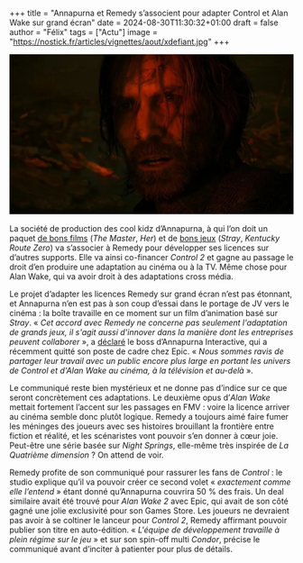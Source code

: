 +++
title = "Annapurna et Remedy s’associent pour adapter Control et Alan Wake sur grand écran"
date = 2024-08-30T11:30:32+01:00
draft = false
author = "Félix"
tags = ["Actu"]
image = "https://nostick.fr/articles/vignettes/aout/xdefiant.jpg"
+++

![Alan Wake 2](alan.jpeg "Un livre dans un jeu dans un film ??") 

La société de production des cool kidz d’Annapurna, à qui l’on doit un paquet [de bons films](https://en.wikipedia.org/wiki/Annapurna_Pictures#Filmography) (*The Master*, *Her*) et de [bons jeux](https://en.wikipedia.org/wiki/Annapurna_Interactive#Games_published) (*Stray*, *Kentucky Route Zero*) va s’associer à Remedy pour développer ses licences sur d’autres supports. Elle va ainsi co-financer *Control 2* et gagne au passage le droit d’en produire une adaptation au cinéma ou à la TV. Même chose pour Alan Wake, qui va avoir droit à des adaptations cross média.

Le projet d’adapter les licences Remedy sur grand écran n’est pas étonnant, et Annapurna n’en est pas à son coup d’essai dans le portage de JV vers le cinéma : la boîte travaille en ce moment sur un film d’animation basé sur *Stray*. « *Cet accord avec Remedy ne concerne pas seulement l'adaptation de grands jeux, il s'agit aussi d'innover dans la manière dont les entreprises peuvent collaborer* », a [déclaré](https://www.remedygames.com/article/remedy-and-annapurna-announce-a-strategic-cooperation-agreement) le boss d’Annapurna Interactive, qui a récemment quitté son poste de cadre chez Epic. « *Nous sommes ravis de partager leur travail avec un public encore plus large en portant les univers de Control et d'Alan Wake au cinéma, à la télévision et au-delà* ».

Le communiqué reste bien mystérieux et ne donne pas d’indice sur ce que seront concrètement ces adaptations. Le deuxième opus d’*Alan Wake* mettait fortement l’accent sur les passages en FMV : voire la licence arriver au cinéma semble donc plutôt logique. Remedy a toujours aimé faire fumer les méninges des joueurs avec ses histoires brouillant la frontière entre fiction et réalité, et les scénaristes vont pouvoir s’en donner à cœur joie. Peut-être une série basée sur *Night Springs*, elle-même très inspirée de *La Quatrième dimension* ? On attend de voir.

Remedy profite de son communiqué pour rassurer les fans de *Control* : le studio explique qu’il va pouvoir créer ce second volet « *exactement comme elle l’entend* » étant donné qu’Annapurna couvrira 50 % des frais. Un deal similaire avait été trouvé pour *Alan Wake 2* avec Epic, qui avait de son côté gagné une jolie exclusivité pour son Games Store. Les joueurs ne devraient pas avoir à se coltiner le lanceur pour *Control 2*, Remedy affirmant pouvoir publier son titre en auto-édition. « *L'équipe de développement travaille à plein régime sur le jeu* » et sur son spin-off multi *Condor*, précise le communiqué avant d’inciter à patienter pour plus de détails.

